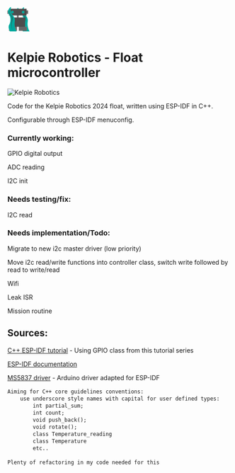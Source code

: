 ![](/docs/images/kelpie_logo.png)
# Kelpie Robotics - Float microcontroller
![Kelpie Robotics](https://img.shields.io/badge/Kelpie_Robotics-Underwater_Microcontroller-00a99d.svg?style=for-the-badge)

Code for the Kelpie Robotics 2024 float, written using ESP-IDF in C++.

Configurable through ESP-IDF menuconfig.

### Currently working: 
GPIO digital output

ADC reading

I2C init
### Needs testing/fix: 
I2C read

### Needs implementation/Todo: 

Migrate to new i2c master driver (low priority)

Move i2c read/write functions into controller class, switch write followed by read to write/read

Wifi

Leak ISR

Mission routine


## Sources:
[C++ ESP-IDF tutorial](https://www.youtube.com/watch?v=aczocIwZfZ4&list=PLowIV8ZSSsAWjoPJomVi_s1ZMghc9gNn9)
    - Using GPIO class from this tutorial series

[ESP-IDF documentation](https://docs.espressif.com/projects/esp-idf/en/stable/esp32/index.html)

[MS5837 driver](https://github.com/bluerobotics/BlueRobotics_MS5837_Library)
    - Arduino driver adapted for ESP-IDF

    Aiming for C++ core guidelines conventions:
        use underscore style names with capital for user defined types:
            int partial_sum;
            int count;
            void push_back();
            void rotate();
            class Temperature_reading
            class Temperature
            etc..

    Plenty of refactoring in my code needed for this